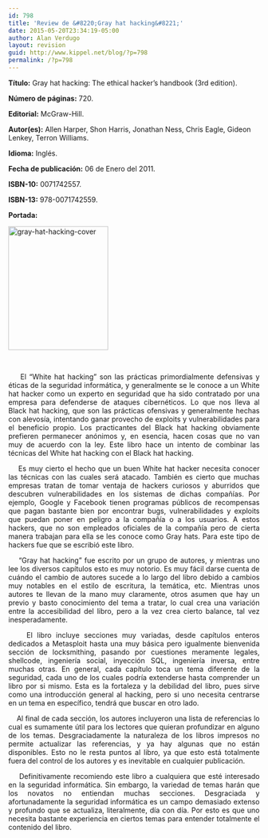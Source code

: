 ```yaml
---
id: 798
title: 'Review de &#8220;Gray hat hacking&#8221;'
date: 2015-05-20T23:34:19-05:00
author: Alan Verdugo
layout: revision
guid: http://www.kippel.net/blog/?p=798
permalink: /?p=798
---
```

**Título:** Gray hat hacking: The ethical hacker&#8217;s handbook (3rd edition).

**Número de páginas:** 720.

**Editorial:** McGraw-Hill.

**Autor(es):** Allen Harper, Shon Harris, Jonathan Ness, Chris Eagle, Gideon Lenkey, Terron Williams.

**Idioma:** Inglés.

**Fecha de publicación:** 06 de Enero del 2011.

**ISBN-10:** 0071742557.

**ISBN-13:** 978-0071742559.

**Portada:**

[<img class="aligncenter size-full wp-image-20" src="http://li106-124.members.linode.com/blog/wp-content/uploads/2013/02/gray-hat-hacking-cover.jpg" alt="gray-hat-hacking-cover" width="200" height="248" />](http://li106-124.members.linode.com/blog/wp-content/uploads/2013/02/gray-hat-hacking-cover.jpg)

&nbsp;

<p style="text-align: justify;">
      El &#8220;White hat hacking&#8221; son las prácticas primordialmente defensivas y éticas de la seguridad informática, y generalmente se le conoce a un White hat hacker como un experto en seguridad que ha sido contratado por una empresa para defenderse de ataques cibernéticos. Lo que nos lleva al Black hat hacking, que son las prácticas ofensivas y generalmente hechas con alevosía, intentando ganar provecho de exploits y vulnerabilidades para el beneficio propio. Los practicantes del Black hat hacking obviamente prefieren permanecer anónimos y, en esencia, hacen cosas que no van muy de acuerdo con la ley. Este libro hace un intento de combinar las técnicas del White hat hacking con el Black hat hacking.
</p>

<p style="text-align: justify;">
      Es muy cierto el hecho que un buen White hat hacker necesita conocer las técnicas con las cuales será atacado. También es cierto que muchas empresas tratan de tomar ventaja de hackers curiosos y aburridos que descubren vulnerabilidades en los sistemas de dichas compañías. Por ejemplo, Google y Facebook tienen programas públicos de recompensas que pagan bastante bien por encontrar bugs, vulnerabilidades y exploits que puedan poner en peligro a la compañía o a los usuarios. A estos hackers, que no son empleados oficiales de la compañía pero de cierta manera trabajan para ella se les conoce como Gray hats. Para este tipo de hackers fue que se escribió este libro.
</p>

<p style="text-align: justify;">
      &#8220;Gray hat hacking&#8221; fue escrito por un grupo de autores, y mientras uno lee los diversos capítulos esto es muy notorio. Es muy fácil darse cuenta de cuándo el cambio de autores sucede a lo largo del libro debido a cambios muy notables en el estilo de escritura, la temática, etc. Mientras unos autores te llevan de la mano muy claramente, otros asumen que hay un previo y basto conocimiento del tema a tratar, lo cual crea una variación entre la accesibilidad del libro, pero a la vez crea cierto balance, tal vez inesperadamente.
</p>

<p style="text-align: justify;">
      El libro incluye secciones muy variadas, desde capítulos enteros dedicados a Metasploit hasta una muy básica pero igualmente bienvenida sección de locksmithing, pasando por cuestiones meramente legales, shellcode, ingeniería social, inyección SQL, ingeniería inversa, entre muchas otras. En general, cada capítulo toca un tema diferente de la seguridad, cada uno de los cuales podría extenderse hasta comprender un libro por si mismo. Esta es la fortaleza y la debilidad del libro, pues sirve como una introducción general al hacking, pero si uno necesita centrarse en un tema en específico, tendrá que buscar en otro lado.
</p>

<p style="text-align: justify;">
      Al final de cada sección, los autores incluyeron una lista de referencias lo cual es sumamente útil para los lectores que quieran profundizar en alguno de los temas. Desgraciadamente la naturaleza de los libros impresos no permite actualizar las referencias, y ya hay algunas que no están disponibles. Esto no le resta puntos al libro, ya que esto está totalmente fuera del control de los autores y es inevitable en cualquier publicación.
</p>

<p style="text-align: justify;">
      Definitivamente recomiendo este libro a cualquiera que esté interesado en la seguridad informática. Sin embargo, la variedad de temas harán que los novatos no entiendan muchas secciones. Desgraciada y afortunadamente la seguridad informática es un campo demasiado extenso y profundo que se actualiza, literalmente, día con día. Por esto es que uno necesita bastante experiencia en ciertos temas para entender totalmente el contenido del libro.
</p>